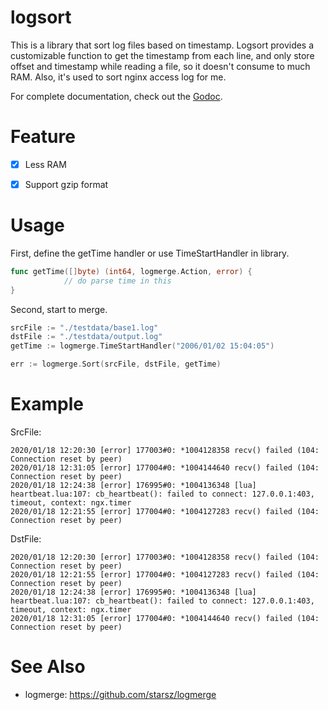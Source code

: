 logsort
===========

This is a library that sort log files based on timestamp. Logsort provides a customizable function to get the timestamp from each line, and only store offset and timestamp while reading a file, so it doesn't consume to much RAM. Also, it's used to sort nginx access log for me.

For complete documentation, check out the [Godoc][1].


Feature
===========

- [x] Less RAM
- [x] Support gzip format


Usage
===========

First, define the getTime handler or use TimeStartHandler in library.


```go
func getTime([]byte) (int64, logmerge.Action, error) {
            // do parse time in this
}
```

Second, start to merge.

```go
srcFile := "./testdata/base1.log"
dstFile := "./testdata/output.log"
getTime := logmerge.TimeStartHandler("2006/01/02 15:04:05")

err := logmerge.Sort(srcFile, dstFile, getTime)
```

Example
=========

SrcFile:

```
2020/01/18 12:20:30 [error] 177003#0: *1004128358 recv() failed (104: Connection reset by peer)
2020/01/18 12:31:05 [error] 177004#0: *1004144640 recv() failed (104: Connection reset by peer)
2020/01/18 12:24:38 [error] 176995#0: *1004136348 [lua] heartbeat.lua:107: cb_heartbeat(): failed to connect: 127.0.0.1:403, timeout, context: ngx.timer
2020/01/18 12:21:55 [error] 177004#0: *1004127283 recv() failed (104: Connection reset by peer)
```

DstFile:

```
2020/01/18 12:20:30 [error] 177003#0: *1004128358 recv() failed (104: Connection reset by peer)
2020/01/18 12:21:55 [error] 177004#0: *1004127283 recv() failed (104: Connection reset by peer)
2020/01/18 12:24:38 [error] 176995#0: *1004136348 [lua] heartbeat.lua:107: cb_heartbeat(): failed to connect: 127.0.0.1:403, timeout, context: ngx.timer
2020/01/18 12:31:05 [error] 177004#0: *1004144640 recv() failed (104: Connection reset by peer)
```

See Also
=========

* logmerge: https://github.com/starsz/logmerge

[1]: https://godoc.org/github.com/starsz/logsort
